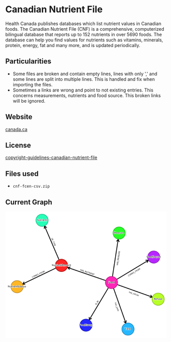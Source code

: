 # Canadian Nutrient File

Health Canada publishes databases which list nutrient values in Canadian foods. The Canadian Nutrient File (CNF) is a comprehensive, computerized bilingual database that reports up to 152 nutrients in over 5690 foods. The database can help you find values for nutrients such as vitamins, minerals, protein, energy, fat and many more, and is updated periodically.

## Particularities

  * Some files are broken and contain empty lines, lines with only ',' and some lines are split into multiple lines. This is handled and fix when importing the files.
  * Sometimes a links are wrong and point to not existing entries. This concerns measurements, nutrients and food source. This broken links will be ignored.

## Website

[canada.ca](https://www.canada.ca/en/health-canada/services/food-nutrition/healthy-eating/nutrient-data.html)

## License

[copyright-guidelines-canadian-nutrient-file](https://www.canada.ca/en/health-canada/services/food-nutrition/healthy-eating/nutrient-data/copyright-guidelines-canadian-nutrient-file.html)

## Files used

  * ```cnf-fcen-csv.zip```

## Current Graph
![Graph](./graph.png "CNF graph")

